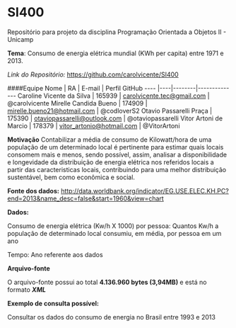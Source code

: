 # SI400 

Repositório para projeto da disciplina Programação Orientada a Objetos II - Unicamp

**Tema**: Consumo de energia elétrica mundial (KWh per capita) entre 1971 e 2013.

*Link do Repositório:* https://github.com/carolvicente/SI400

####Equipe
Nome | RA | E-mail | Perfil GitHub
---- |----|--------|--------------
Caroline Vicente da Silva | 165939 | carolvicente.tec@gmail.com   | @carolvicente 
Mirelle Candida Bueno     | 174909 | mirelle.bueno21@hotmail.com  | @codloverS2
Otavio Passarelli Praça   | 175390 | otaviopassarelli@outlook.com | @otaviopassarelli
Vitor Artoni de Marcio    | 178379 | vitor_artonio@hotmail.com    | @VitorArtoni

**Motivação**
Contabilizar a média de consumo de Kilowatt/hora de uma população de um determinado local é pertinente para estimar quais locais consomem mais e menos, sendo possível, assim, analisar a disponibilidade e longevidade da distribuição de energia elétrica nos referidos locais a partir das caracteristicas locais, contribuindo para uma melhor distribuição sustentável, bem como econômica e social. 

**Fonte dos dados:**
http://data.worldbank.org/indicator/EG.USE.ELEC.KH.PC?end=2013&name_desc=false&start=1960&view=chart

**Dados:**

Consumo de energia elétrica (Kw/h X 1000) por pessoa: Quantos Kw/h a população de determinado local consumiu, em média, por pessoa em um ano

Tempo: Ano referente aos dados 

**Arquivo-fonte**

O arquivo-fonte possui ao total **4.136.960 bytes (3,94MB)** e está no formato ***XML***

**Exemplo de consulta possível:**

Consultar os dados do consumo de energia no Brasil entre 1993 e 2013


